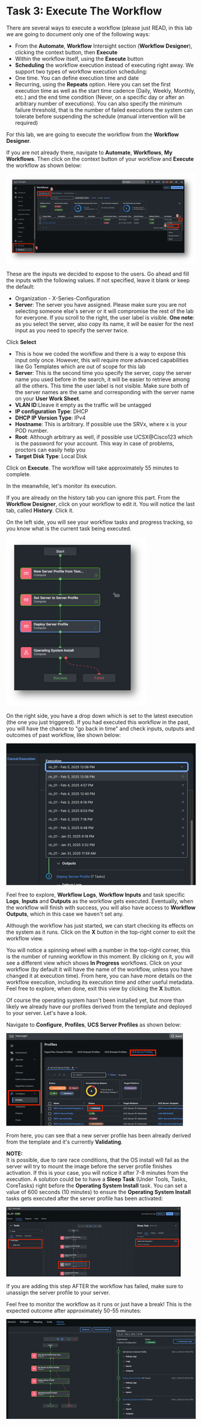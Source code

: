 # Task 3: Execute The Workflow

There are several ways to execute a workflow (please just READ, in this lab we are going to document only one of the following ways:

* From the **Automate**, **Workflow** Intersight section (**Workflow Designer**), clicking the context button, then **Execute**
* Within the workflow itself, using the **Execute** button
* **Scheduling** the workflow execution instead of executing right away. We support two types of workflow execution scheduling:
* One time. You can define execution time and date
* Recurring, using the **Repeats** option. Here you can set the first execution time as well as the start time cadence (Daily, Weekly, Monthly, etc.) and the end time condition (Never, on a specific day or after an arbitrary number of executions). You can also specify the minimum failure threshold, that is the number of failed executions the system can tolerate before suspending the schedule (manual intervention will be required)

For this lab, we are going to execute the workflow from the **Workflow Designer**.

If you are not already there, navigate to **Automate**, **Workflows**, **My Workflows**.
Then click on the context button of your workflow and **Execute** the workflow as shown below:

![Execute The Workflow 1](./ExecuteTheWorkflow1.png "Execute The Workflow 1")

These are the inputs we decided to expose to the users. Go ahead and fill the inputs with the following values. If not specified, leave it blank or keep the default:

* Organization - X-Series-Configuration
* **Server**: The server you have assigned. Please make sure you are not selecting someone else's server or it will compromise the rest of the lab for everyone.
If you scroll to the right, the user label is visible.
**One note**: as you select the server, also copy its name, it will be easier for the next input as you need to specify the server twice.

Click **Select**
* This is how we coded the workflow and there is a way to expose this input only once. However, this will require more advanced capabilities like Go Templates which are out of scope for this lab
* **Server**: This is the second time you specify the server, copy the server name you used before in the search, it will be easier to retrieve among all the others. This time the user label is not visible.
Make sure both of the server names are the same and corresponding with the server name on your **User Work Sheet**.
* **VLAN ID**:Lleave it empty as the traffic will be untagged
* **IP configuration Type**: DHCP
* **DHCP IP Version Type**: IPv4
* **Hostname**: This is arbitrary. If possible use the SRVx, where x is your POD number.
* **Root**: Although arbitrary as well, if possible use UCSX@Cisco123 which is the password for your account. This way in case of problems, proctors can easily help you 
* **Target Disk Type**: Local Disk

Click on **Execute**. The workflow will take approximately 55 minutes to complete.

In the meanwhile, let's monitor its execution.

If you are already on the history tab you can ignore this part.
From the **Workflow Designer**, click on your workflow to edit it.
You will notice the last tab, called **History**. Click it.

On the left side, you will see your workflow tasks and progress tracking, so you know what is the current task being executed.

![Execute The Workflow 2](./ExecuteTheWorkflow2.png "Execute The Workflow 2")

On the right side, you have a drop down which is set to the latest execution (the one you just triggered). If you had executed this workflow in the past, you will have the chance to "go back in time" and check inputs, outputs and outcomes of past workflow, like shown below:

![Execute The Workflow 3](./ExecuteTheWorkflow3.png "Execute The Workflow 3")

Feel free to explore, **Workflow Logs**, **Workflow Inputs** and task specific **Logs**, **Inputs** and **Outputs** as the workflow gets executed. Eventually, when the workflow will finish with success, you will also have access to **Workflow Outputs**, which in this case we haven't set any.

Although the workflow has just started, we can start checking its effects on the system as it runs. Click on the **X** button in the top-right corner to exit the workflow view.

You will notice a spinning wheel with a number in the top-right corner, this is the number of running workflow in this moment. By clicking on it, you will see a different view which shows **In Progress** workflows. Click on your workflow (by default it will have the name of the workflow, unless you have changed it at execution time).
From here, you can have more details on the workflow execution, including its execution time and other useful metadata. Feel free to explore, when done, exit this view by clicking the **X** button.

Of course the operating system hasn't been installed yet, but more than likely we already have our profiles derived from the template and deployed to your server. Let's have a look.

Navigate to **Configure**, **Profiles**, **UCS Server Profiles** as shown below:

![Execute The Workflow 4](./ExecuteTheWorkflow4.png "Execute The Workflow 4")

From here, you can see that a new server profile has been already derived from the template and it's currently **Validating**.

**NOTE:**  
It is possible, due to rare race conditions, that the OS install will fail as the server will try to mount the image before the server profile finishes activation. If this is your case, you will notice it after 7-8 minutes from the execution. A solution could be to have a **Sleep Task** (Under Tools, Tasks, CoreTasks) right before the **Operating System Install** task. You can set a value of 600 seconds (10 minutes) to ensure the **Operating System Install** tasks gets executed after the server profile has been activated:

![Execute The Workflow 5](./ExecuteTheWorkflow5.png "Execute The Workflow 5")

If you are adding this step AFTER the workflow has failed, make sure to unassign the server profile to your server.

Feel free to monitor the workflow as it runs or just have a break! 
This is the expected outcome after approximately 50-55 minutes:

![Execute The Workflow 6](./ExecuteTheWorkflow6.png "Execute The Workflow 6")